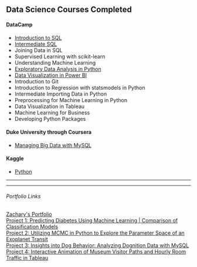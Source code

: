 ## Data Science Courses Completed

#### DataCamp
- [Introduction to SQL](intr_sql_cert.pdf)
- [Intermediate SQL](interSQL_cert.pdf)
- Joining Data in SQL  
- Supervised Learning with scikit-learn  
- Understanding Machine Learning  
- [Exploratory Data Analysis in Python](ex_da_an_cert.pdf)  
- [Data Visualization in Power BI](po_bi_cert.pdf)  
- Introduction to Git  
- Introduction to Regression with statsmodels in Python  
- Intermediate Importing Data in Python  
- Preprocessing for Machine Learning in Python  
- Data Visualization in Tableau  
- Machine Learning for Business  
- Developing Python Packages  

#### Duke University through Coursera
- [Managing Big Data with MySQL](MySQL_cert.pdf)

#### Kaggle
- [Python](Python_certificate.png)

---
---  

###### Portfolio Links
[Zachary's Portfolio](README.md)  
[Project 1: Predicting Diabetes Using Machine Learning | Comparison of Classification Models](PDML.md)  
[Project 2: Utilizing MCMC in Python to Explore the Parameter Space of an Exoplanet Transit](TOI4153_port.md)  
[Project 3: Insights into Dog Behavior: Analyzing Dognition Data with MySQL](MySQL_port.md)  
[Project 4: Interactive Animation of Museum Visitor Paths and Hourly Room Traffic in Tableau](MuesTabl.md) 
